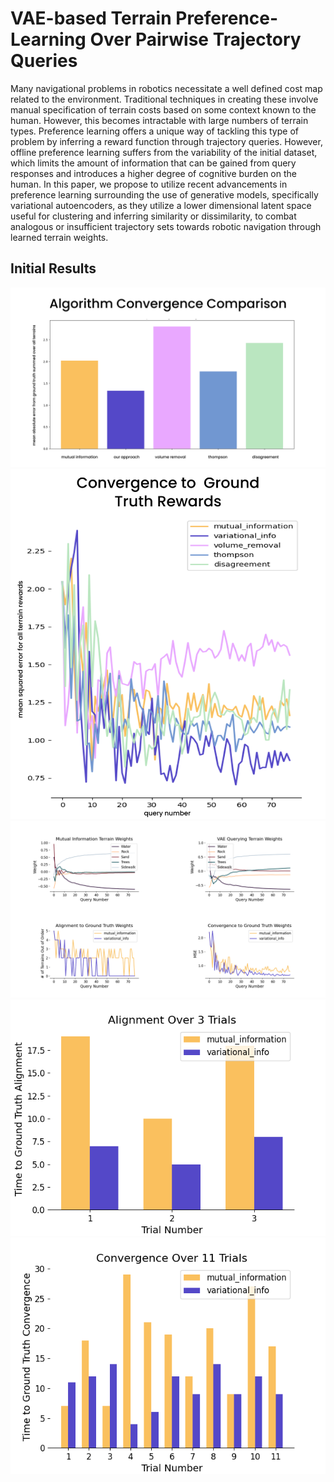 # VAE-based Terrain Preference-Learning Over Pairwise Trajectory Queries


Many navigational problems in robotics necessitate a well defined cost map related to the environment. Traditional techniques in creating these involve manual specification of terrain costs based on some context known to the human. However, this becomes intractable with large numbers of terrain types. Preference learning offers a unique way of tackling this type of problem by inferring a reward function through trajectory queries. However, offline preference learning suffers from the variability of the initial dataset, which limits the amount of information that can be gained from query responses and introduces a higher degree of cognitive burden on the human. In this paper, we propose to utilize recent advancements in preference learning surrounding the use of generative models, specifically variational autoencoders, as they utilize a lower dimensional latent space useful for clustering and inferring similarity or dissimilarity, to combat analogous or insufficient trajectory sets towards robotic navigation through learned terrain weights.

## Initial Results

<img src="./src/VAE/results/medium algorithm convergence comparison 75 queries.png" alt="Convergence comparison for several algorithms over 75 queries; gives histogram of final convergence values for each algorithm, showing ours performed significantly better over the others" />

<img src="./src/VAE/results/medium convergence algorithm comparison 75 queries.png" alt="Convergence comparison for several algorithms over 75 queries; gives the convergence over time for all algorithms" />

<img src="./src/VAE/results/fixed/32_initial_trajectories_72_after_200_length_11200_epochs_75_queries.png" alt="75 Queries Mutual Information vs Our Approach" />


<img src="./src/VAE/results/alignment/10000_epochs_150_length_33_trajectory_set.png" alt="Alignment Comparisons Over 3 Trials" />

<img src="./src/VAE/results/convergence/11200_epochs_200_length_33_trajectory_set.png" alt="Convergence Comparison Over 11 Trials" />
